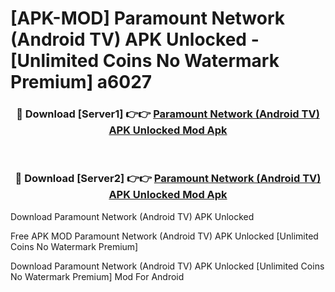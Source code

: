 # [APK-MOD] Paramount Network (Android TV) APK Unlocked - [Unlimited Coins No Watermark Premium] a6027



<div align="center">
<h3>🔴 Download [Server1] 👉👉 <a href="https://momento.my/?title=Paramount_Network_(Android_TV)_APK_Unlocked">Paramount Network (Android TV) APK Unlocked Mod Apk</a></h3><br>

<h3>🔴 Download [Server2] 👉👉 <a href="https://momento.my/?title=Paramount_Network_(Android_TV)_APK_Unlocked">Paramount Network (Android TV) APK Unlocked Mod Apk</a></h3>
</div>



Download Paramount Network (Android TV) APK Unlocked 

Free APK MOD Paramount Network (Android TV) APK Unlocked [Unlimited Coins No Watermark Premium]

Download Paramount Network (Android TV) APK Unlocked [Unlimited Coins No Watermark Premium] Mod For Android
